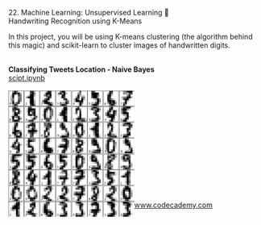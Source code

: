 <p>22. Machine Learning: Unsupervised Learning 🤖</br>
Handwriting Recognition using K-Means</p>
In this project, you will be using K-means clustering (the algorithm behind this magic) and scikit-learn to cluster images of handwritten digits.</br></br>

**Classifying Tweets Location - Naive Bayes**
<a href="handwritten_recognition_kmeans.py"></br>
scipt.ipynb</br></br>
<img src="handwritten_recognition_kmeans.png" alt="img" width="250px" align="left"></a></br></br></br></br></br></br></br></br></br></br></br></br>

www.codecademy.com
